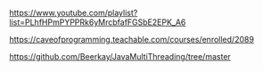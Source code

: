 https://www.youtube.com/playlist?list=PLhfHPmPYPPRk6yMrcbfafFGSbE2EPK_A6

https://caveofprogramming.teachable.com/courses/enrolled/2089


https://github.com/Beerkay/JavaMultiThreading/tree/master
